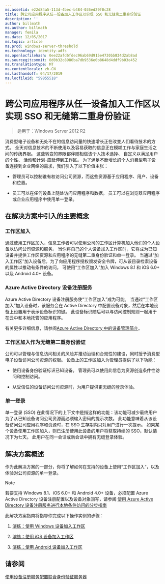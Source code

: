 ```yaml
---
ms.assetid: e22d84a5-113d-4bec-b484-036ed29f0c28
title: 跨公司应用程序从任一设备加入工作区以实现 SSO 和无缝第二重身份验证
description: ''
author: billmath
ms.author: billmath
manager: femila
ms.date: 12/05/2017
ms.topic: article
ms.prod: windows-server-threshold
ms.technology: identity-adfs
ms.openlocfilehash: 0ee22afd6fdec96ab69d915e4730bb834d2ab8ad
ms.sourcegitcommit: 0d0b32c8986ba7db9536e0b8648d4ddf9b03e452
ms.translationtype: MT
ms.contentlocale: zh-CN
ms.lasthandoff: 04/17/2019
ms.locfileid: "59855518"
---
```

# <a name="join-to-workplace-from-any-device-for-sso-and-seamless-second-factor-authentication-across-company-applications"></a>跨公司应用程序从任一设备加入工作区以实现 SSO 和无缝第二重身份验证

>适用于：Windows Server 2012 R2

消费型电子设备和无处不在的信息访问量的快速增长正在改变人们看待技术的方式。 全天对信息技术的不断使用以及容易获取的信息正在模糊工作与家庭生活之间的传统界限。 这些转变的界限都伴随相信该个人技术选择、 自定义以满足用户的个性、 活动和计划-应延伸到工作区。 为了满足不断增长的个人消费型电子设备连接到企业网络的需求，我们引入了以下价值主张：

-   管理员可以控制谁有权访问公司资源，而这些资源基于应用程序、用户、设备和位置。

-   员工可以在任何设备上随处访问应用程序和数据。 员工可以在浏览器应用程序或企业应用程序中使用单一登录。

## <a name="key-concepts-introduced-in-the-solution"></a>在解决方案中引入的主要概念

### <a name="workplace-join"></a>工作区加入
通过使用工作区加入，信息工作者可以使用公司的工作区计算机加入他们的个人设备以访问公司资源和服务。 当你将自己的个人设备加入工作区时，它将成为已知设备并提供工作区资源和应用程序的无缝第二重身份验证和单一登录。 当通过“加入工作区”加入设备后，为了向应用程序授权颁发安全令牌，可从该目录检索设备的属性以推动有条件的访问。 可使用“工作区加入”加入 Windows 8.1 和 iOS 6.0+ 以及 Android 4.0+ 设备。

### <a name="BKMK_DRS"></a>Azure Active Directory 设备注册服务
Azure Active Directory 设备注册服务使“工作区加入”成为可能。 当通过“工作区加入”加入设备时，该服务会在 Active Directory 中配置设备对象，然后在本地设备上设置用于表示设备标识的键。 此设备标识随后可以与访问控制规则一起用于在云中和本地托管的应用程序。

有关更多详细信息，请参阅[Azure Active Directory 中的设备管理简介](https://docs.microsoft.com/azure/active-directory/device-management-introduction)。

### <a name="workplace-join-as-a-seamless-second-factor-authentication"></a>工作区加入作为无缝第二重身份验证
公司可以管理与信息访问相关的风险并推动治理和合规性的建设，同时授予消费型电子设备访问公司资源的权限。 设备上的工作区加入为管理员提供了以下功能：

-   使用设备身份验证标识已知设备。 管理员可以使用此信息为资源创造条件性访问和控制访问。

-   从受信任的设备访问公司资源时，为用户提供更无缝的登录体验。

### <a name="single-sign-on"></a>单一登录
单一登录 (SSO) 在此情况下的上下文中是指这样的功能：该功能可减少最终用户为了从已知设备访问公司资源而必须输入密码的提示次数。 此功能意味着从该设备访问公司应用程序和资源时，在 SSO 生存期内只对用户进行一次提示。 如果某个设备使用工作区加入，则已注册使用此设备的用户将获取持续的 SSO，默认情况下为七天。 此用户在同一会话或新会话中拥有无缝登录体验。

## <a name="solution-overview"></a>解决方案概述
作为此解决方案的一部分，你将了解如何在支持的设备上使用“工作区加入”，以及体验对公司资源的单一登录。

> [!NOTE]
> 若要支持 Windows 8.1、iOS 6.0+ 和 Android 4.0+ 设备，必须配置 Azure Active Directory 设备注册配置以及设备对象回写，请参阅 [使用 Azure Active Directory 设备注册服务进行本地条件访问的分步指南](https://msdn.microsoft.com/library/azure/dn788908.aspx)

此解决方案指南将指导你完成以下操作实例的步骤：

1.  [演练：使用 Windows 设备加入工作区](../../ad-fs/operations/Walkthrough--Workplace-Join-with-a-Windows-Device.md)

2.  [演练：使用 iOS 设备加入工作区](../../ad-fs/operations/Walkthrough--Workplace-Join-with-an-iOS-Device.md)

3.  [演练：使用 Android 设备加入工作区](../../ad-fs/operations/walkthrough--workplace-join-to-an-android-device.md)

## <a name="see-also"></a>请参阅
[使用设备注册服务配置联合身份验证服务器](../deployment/configure-a-federation-server-with-device-registration-service.md)




